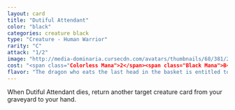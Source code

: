 ```yaml
---
layout: card
title: "Dutiful Attendant"
color: "black"
categories: creature black
type: "Creature - Human Warrior"
rarity: "C"
attack: "1/2"
image: "http://media-dominaria.cursecdn.com/avatars/thumbnails/68/381/200/283/635618464693747110.png"
cost: "<span class="Colorless Mana">2</span><span class="Black Mana">B</span>"
flavor: "The dragon who eats the last head in the basket is entitled to the servant&#x27;s."
---
```


When Dutiful Attendant dies, return another target creature card from your graveyard to your hand.
